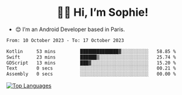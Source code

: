 <h1 align="center"> 👋🏽 Hi, I’m Sophie! </h1>  

- 😊 I’m an Android Developer based in Paris.

<!--START_SECTION:waka-->

```txt
From: 10 October 2023 - To: 17 October 2023

Kotlin     53 mins         ██████████████▓░░░░░░░░░░   58.85 %
Swift      23 mins         ██████▒░░░░░░░░░░░░░░░░░░   25.74 %
GDScript   13 mins         ███▓░░░░░░░░░░░░░░░░░░░░░   15.20 %
Text       0 secs          ░░░░░░░░░░░░░░░░░░░░░░░░░   00.21 %
Assembly   0 secs          ░░░░░░░░░░░░░░░░░░░░░░░░░   00.00 %
```

<!--END_SECTION:waka-->

<!-- [![My GitHub stats](https://github-readme-stats.vercel.app/api?username=sophicapri&show_icons=true&theme=buefy)](https://github.com/anuraghazra/github-readme-stats) -->

[![Top Languages](https://github-readme-stats.vercel.app/api/top-langs/?username=sophicapri&langs_count=2&layout=compact)](https://github.com/anuraghazra/github-readme-stats) 

<!-- ![](https://github-readme-streak-stats.herokuapp.com/?user=sophicapri) -->
